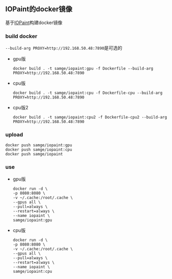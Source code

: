 ## IOPaint的docker镜像

基于[IOPaint](https://github.com/Sanster/IOPaint)构建docker镜像


### build docker
`--build-arg PROXY=http://192.168.50.48:7890`是可选的

- gpu版
    ```shell
    docker build . -t samge/iopaint:gpu -f Dockerfile --build-arg PROXY=http://192.168.50.48:7890
    ```

- cpu版
    ```shell
    docker build . -t samge/iopaint:cpu -f Dockerfile-cpu --build-arg PROXY=http://192.168.50.48:7890
    ```

- cpu版2
    ```shell
    docker build . -t samge/iopaint:cpu2 -f Dockerfile-cpu2 --build-arg PROXY=http://192.168.50.48:7890
    ```

### upload
```shell
docker push samge/iopaint:gpu
docker push samge/iopaint:cpu
docker push samge/iopaint
```

### use

- gpu版
    ```shell
    docker run -d \
    -p 8080:8080 \
    -v ~/.cache:/root/.cache \
    --gpus all \
    --pull=always \
    --restart=always \
    --name iopaint \
    samge/iopaint:gpu
    ```

- cpu版
    ```shell
    docker run -d \
    -p 8080:8080 \
    -v ~/.cache:/root/.cache \
    --gpus all \
    --pull=always \
    --restart=always \
    --name iopaint \
    samge/iopaint:cpu
    ```